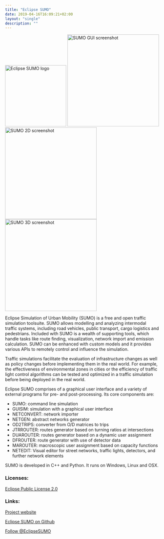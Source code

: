 ```yaml
---
title: "Eclipse SUMO"
date: 2019-04-16T16:09:21+02:00
layout: "single"
description: ""
---
```


<img src="../../images/logo/sumo-logo.svg" alt="Eclipse SUMO logo" width=200px style="pointer-events:none;">

<img src="../../images/screenshots/SUMO-GUI.jpg" alt="SUMO GUI screenshot" width=300px style="pointer-events:none;">
<img src="../../images/screenshots/SUMO-2D.png" alt="SUMO 2D screenshot" width=300px style="pointer-events:none;">
<img src="../../images/screenshots/SUMO-3D.png" alt="SUMO 3D screenshot" width=300px style="pointer-events:none;">

Eclipse Simulation of Urban Mobility (SUMO) is a free and open traffic simulation toolsuite. SUMO allows modelling and analyzing intermodal traffic systems, including road vehicles, public transport, cargo logistics and pedestrians. Included with SUMO is a wealth of supporting tools, which handle tasks like route finding, visualization, network import and emission calculation. SUMO can be enhanced with custom models and it provides various APIs to remotely control and influence the simulation.

Traffic simulations facilitate the evaluation of infrastructure changes as well as policy changes before implementing them in the real world. For example, the effectiveness of environmental zones in cities or the efficiency of traffic light control algorithms can be tested and optimized in a traffic simulation before being deployed in the real world.

Eclipse SUMO comprises of a graphical user interface and a variety of external programs for pre- and post-processing. Its core components are:


* SUMO: command line simulation
* GUISIM: simulation with a graphical user interface
* NETCONVERT: network importer
* NETGEN: abstract networks generator
* OD2TRIPS: converter from O/D matrices to trips
* JTRROUTER: routes generator based on turning ratios at intersections
* DUAROUTER: routes generator based on a dynamic user assignment
* DFROUTER: route generator with use of detector data
* MAROUTER: macroscopic user assignment based on capacity functions
* NETEDIT: Visual editor for street networks, traffic lights, detectors, and further network elements

SUMO is developed in C++ and Python. It runs on Windows, Linux and OSX.

### Licenses:

<a href="https://projects.eclipse.org/license/epl-2.0">Eclipse Public License 2.0</a>

### Links:

<a href="https://eclipse.org/sumo">Project website</a>

<a href="https://github.com/eclipse/sumo">Eclipse SUMO on Github</a>

<a href="https://twitter.com/EclipseSUMO?ref_src=twsrc%5Etfw" class="twitter-follow-button" data-show-count="false">Follow @EclipseSUMO</a><script async src="https://platform.twitter.com/widgets.js" charset="utf-8"></script>

